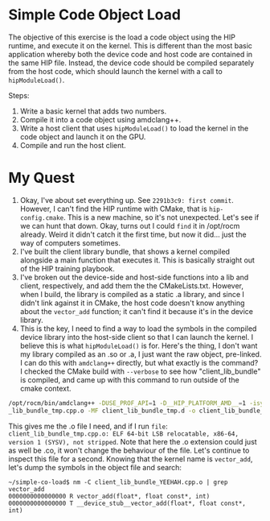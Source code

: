 # Simple Code Object Load

The objective of this exercise is the load a code object using the HIP runtime, and execute it on the kernel. This is different than the most basic application whereby both the device code and host code are contained in the same HIP file. Instead, the device code should be compiled separately from the host code, which should launch the kernel with a call to `hipModuleLoad()`.

Steps:

1. Write a basic kernel that adds two numbers.
2. Compile it into a code object using amdclang++.
3. Write a host client that uses `hipModuleLoad()` to load the kernel in the code object and launch it on the GPU.
4. Compile and run the host client.


# My Quest
1. Okay, I've about set everything up. See `2291b3c9: first commit`. However, I can't find the HIP runtime with CMake, that is `hip-config.cmake`. This is a new machine, so it's not unexpected. Let's see if we can hunt that down. Okay, turns out I could `find` it in /opt/rocm already. Weird it didn't catch it the first time, but now it did... just the way of computers sometimes.
2. I've built the client library bundle, that shows a kernel compiled alongside a main function that executes it. This is basically straight out of the HIP training playbook.
3. I've broken out the device-side and host-side functions into a lib and client, respectively, and add them the the CMakeLists.txt. However, when I build, the library is compiled as a static .a library, and since I didn't link against it in CMake, the host code doesn't know anything about the `vector_add` function; it can't find it because it's in the device library.
4. This is the key, I need to find a way to load the symbols in the compiled device library into the host-side client so that I can launch the kernel. I believe this is what `hipModuleLoad()` is for. Here's the thing, I don't want my library compiled as an .so or .a, I just want the raw object, pre-linked. I can do this with `amdclang++` directly, but what exactly is the command? I checked the CMake build with `--verbose` to see how "client_lib_bundle" is compiled, and came up with this command to run outside of the cmake context.

```bash
/opt/rocm/bin/amdclang++ -DUSE_PROF_API=1 -D__HIP_PLATFORM_AMD__=1 -isystem /opt/rocm/include -x hip --offload-arch=gfx1201 -MD -MT client
_lib_bundle_tmp.cpp.o -MF client_lib_bundle_tmp.d -o client_lib_bundle_tmp.cpp.o -c /home/bstefanu/dev/practice/simple-co-load/client_lib_bundle.cpp
```

This gives me the .o file I need, and if I run `file`: `client_lib_bundle_tmp.cpp.o: ELF 64-bit LSB relocatable, x86-64, version 1 (SYSV), not stripped`. Note that here the .o extension could just as well be .co, it won't change the behaviour of the file. Let's continue to inspect this file for a second. Knowing that the kernel name is `vector_add`, let's dump the symbols in the object file and search:

```
~/simple-co-load$ nm -C client_lib_bundle_YEEHAH.cpp.o | grep vector_add
0000000000000000 R vector_add(float*, float const*, int)
0000000000000000 T __device_stub__vector_add(float*, float const*, int)
```
